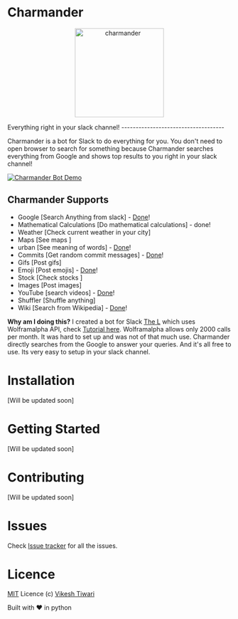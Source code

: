 # Charmander
<p align="center">
   <img align="centre" src="http://vignette4.wikia.nocookie.net/pokemon/images/5/55/004Charmander_OS_anime_3.png/revision/latest?cb=20150330015131" alt="charmander" width="200px" height="200px"/>
</p>
Everything right in your slack channel!
------------------------------------

Charmander is a bot for Slack to do everything for you. You don't need to open browser to search for something because Charmander searches everything from Google and shows top results to you right in your slack channel! 

[![Charmander Bot Demo](http://img.youtube.com/vi/u4D6xyIHjY4/0.jpg)](http://www.youtube.com/watch?v=u4D6xyIHjY4)

Charmander Supports 
------------------
 - Google [Search Anything from slack] - [Done](https://github.com/vicky002/Charmander/blob/master/charmander/extensions/google.py)!
 - Mathematical Calculations [Do mathematical calculations] - done!
 - Weather [Check current weather in your city]
 - Maps [See maps ]
 - urban [See meaning of words] - [Done](https://github.com/vicky002/Charmander/blob/master/charmander/extensions/urban.py)!
 - Commits [Get random commit messages] - [Done](https://github.com/vicky002/Charmander/blob/master/charmander/extensions/commit.py)!
 - Gifs [Post gifs]
 - Emoji [Post emojis] - [Done](https://github.com/vicky002/Charmander/blob/master/charmander/extensions/emoji.py)!
 - Stock [Check stocks ]
 - Images [Post images]
 - YouTube [search videos] - [Done](https://github.com/vicky002/Charmander/blob/master/charmander/extensions/youtube.py)!
 - Shuffler [Shuffle anything]
 - Wiki [Search from Wikipedia] - [Done](https://github.com/vicky002/Charmander/blob/master/charmander/extensions/wiki.py)!

**Why am I doing this?**
I created a bot for Slack [The L](https://github.com/vicky002/slack-TheL) which uses Wolframalpha API, check [Tutorial here](http://eulercoder.me/posts/How-to-create-Slack-Bot-using-wolframalpha-API/). Wolframalpha allows only 2000 calls per month. It was hard to set up and was not of that much use. Charmander directly searches from the Google to answer your queries. And it's all free to use. Its very easy to setup in your slack channel.  

# Installation

[Will be updated soon]

# Getting Started 

[Will be updated soon]

# Contributing 

[Will be updated soon]


# Issues

Check [Issue tracker](https://github.com/vicky002/Charmander/issues) for all the issues.

# Licence

[MIT](https://github.com/vicky002/Charmander/blob/master/LICENSE) Licence (c) [Vikesh Tiwari](https://github.com/vicky002)

Built with :heart: in python
